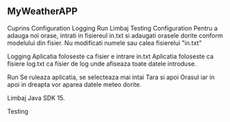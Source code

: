 ## MyWeatherAPP
Cuprins
Configuration
Logging
Run
Limbaj
Testing
Configuration
Pentru a adauga noi orase, intrati in fisiereul in.txt si adaugati orasele dorite conform modelului din fisier. Nu modificati numele sau calea fisierelui "in.txt"

Logging
Aplicatia foloseste ca fisier e intrare in.txt
Aplicatia foloseste ca fisiere log.txt ca fisier de log unde afiseaza toate datele introduse.

Run
Se ruleaza aplicatia, se selecteaza mai intai Tara si apoi Orasul iar in apoi in dreapta vor aparea datele meteo dorite.

Limbaj
Java SDK 15.

Testing
